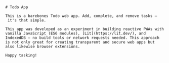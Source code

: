 	# Todo App
	
	This is a barebones Todo web app. Add, complete, and remove tasks – it's that simple. 

	This app was developed as an experiment in building reactive PWAs with vanilla JavaScript (ES6 modules), [Lit](https://lit.dev/), and IndexedDB – no build tools or network requests needed. This approach is not only great for creating transparent and secure web apps but also likewise browser extensions.

	Happy tasking! 
</p>
